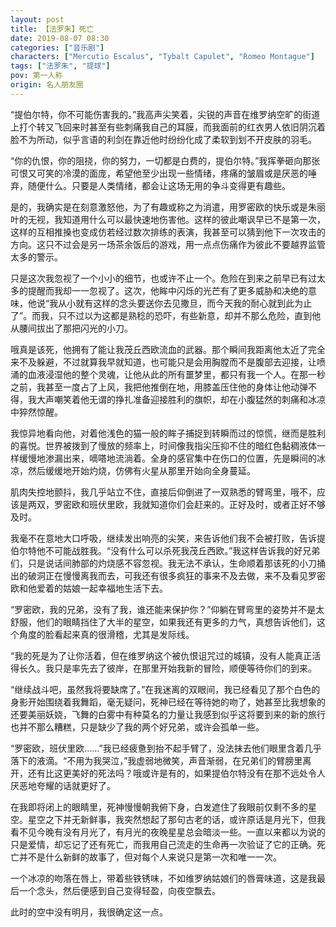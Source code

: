 ```yaml
---
layout: post
title: 【法罗朱】死亡
date: 2019-08-07 08:30
categories: ["音乐剧"]
characters: ["Mercutio Escalus", "Tybalt Capulet", "Romeo Montague"]
tags: ["法罗朱", "提球"]
pov: 第一人称
origin: 名人朋友圈
---
```


“提伯尔特，你不可能伤害我的。”我高声尖笑着，尖锐的声音在维罗纳空旷的街道上打个转又飞回来时甚至有些刺痛我自己的耳膜，而我面前的红衣男人依旧阴沉着脸不为所动，似乎言语的利剑在靠近他时纷纷化成了柔软到划不开皮肤的羽毛。

“你的仇恨，你的阻挠，你的努力，一切都是白费的，提伯尔特。”我挥拳砸向那张可恨又可笑的冷漠的面庞，希望他至少出现一些情绪，疼痛的皱眉或是厌恶的唾弃，随便什么。只要是人类情绪，都会让这场无用的争斗变得更有趣些。

是的，我确实是在刻意激怒他，为了有趣或称之为消遣，用罗密欧的快乐或是朱丽叶的无视，我知道用什么可以最快速地伤害他。这样的彼此嘲讽早已不是第一次，这样的互相推搡也变成仿若经过数次排练的表演，我甚至可以猜到他下一次攻击的方向。这只不过会是另一场茶余饭后的游戏，用一点点伤痛作为彼此不要越界监管太多的警示。

只是这次我忽视了一个小小的细节，也或许不止一个。危险在到来之前早已有过太多的提醒而我却一一忽视了。这次，他眸中闪烁的光芒有了更多威胁和决绝的意味，他说“我从小就有这样的念头要送你去见撒旦，而今天我的耐心就到此为止了”。而我，只不过以为这都是熟稔的恐吓，有些新意，却并不那么危险，直到他从腰间拔出了那把闪光的小刀。

哦真是该死，他拥有了能让我茂丘西欧流血的武器。那个瞬间我距离他太近了完全来不及躲避，不过就算我早就知道，也可能只是会用胸膛而不是腹部去迎接，让喷涌的血液浸湿他的整个灵魂，让他从此的所有噩梦里，都只有我一个人。在那一秒之前，我甚至一度占了上风，我把他推倒在地，用膝盖压住他的身体让他动弹不得，我大声嘲笑着他无谓的挣扎准备迎接胜利的旗帜，却在小腹猛然的刺痛和冰凉中猝然惊醒。

我惊异地看向他，对着他浅色的猫一般的眸子捕捉到转瞬而过的惊慌，继而是胜利的喜悦。世界被拨到了慢放的频率上，时间像我指尖压抑不住的暗红色黏稠液体一样缓慢地渗漏出来，嘀嗒地流淌着。全身的感官集中在伤口的位置，先是瞬间的冰凉，然后缓缓地开始灼烧，仿佛有火星从那里开始向全身蔓延。

肌肉失控地颤抖，我几乎站立不住，直接后仰倒进了一双熟悉的臂弯里，哦不，应该是两双，罗密欧和班伏里欧，我就知道你们会赶来的。正好及时，或者正好不够及时。

我毫不在意地大口呼吸，继续发出响亮的尖笑，来告诉他们我不会被打败，告诉提伯尔特他不可能战胜我。“没有什么可以杀死我茂丘西欧。”我这样告诉我的好兄弟们，只是说话间肺部的灼烧感不容忽视。我无法不承认，生命顺着那该死的小刀捅出的破洞正在慢慢离我而去，可我还有很多疯狂的事来不及去做，来不及看见罗密欧和他爱着的姑娘一起幸福地生活下去。

“罗密欧，我的兄弟，没有了我，谁还能来保护你？”仰躺在臂弯里的姿势并不是太舒服，他们的眼睛挡住了大半的星空，如果我还有更多的力气，真想告诉他们，这个角度的脸看起来真的很滑稽，尤其是发际线。

“我的死是为了让你活着，但在维罗纳这个被仇恨诅咒过的城镇，没有人能真正活得长久。我只是率先去了彼岸，在那里开始我新的冒险，顺便等待你们的到来。

“继续战斗吧，虽然我将要缺席了。”在我迷离的双眼间，我已经看见了那个白色的身影开始围绕着我舞蹈，毫无疑问，死神已经在等待她的吻了，她甚至比我想象的还要美丽妖娆，飞舞的白雾中有种莫名的力量让我感到似乎这将要到来的新的旅行也并不那么糟糕，只是缺少了我的两个好兄弟，或许会孤单一些。

“罗密欧，班伏里欧……”我已经疲惫到抬不起手臂了，没法抹去他们眼里含着几乎落下的液滴。“不用为我哭泣，”我虚弱地微笑，声音渐弱，在兄弟们的臂膀里离开，还有比这更美好的死法吗？哦或许是有的，如果提伯尔特没有在那不远处令人厌恶地夸耀的话就更好了。

在我即将闭上的眼睛里，死神慢慢朝我俯下身，白发遮住了我眼前仅剩不多的星空。星空之下并无新鲜事，我突然想起了那句古老的话，或许原话是月光下，但我看不见今晚有没有月光了，有月光的夜晚星星总会暗淡一些。一直以来都以为说的只是爱情，却忘记了还有死亡，而我用自己流走的生命再一次验证了它的正确。死亡并不是什么新鲜的故事了，但对每个人来说只是第一次和唯一一次。

一个冰凉的吻落在唇上，带着些铁锈味，不如维罗纳姑娘们的唇膏味道，这是我最后一个念头，然后便感到自己变得轻盈，向夜空飘去。

此时的空中没有明月，我很确定这一点。
